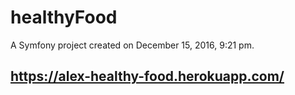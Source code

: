 healthyFood
===========

A Symfony project created on December 15, 2016, 9:21 pm.

## https://alex-healthy-food.herokuapp.com/
